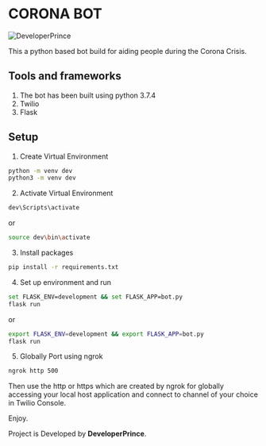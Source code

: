 # CORONA BOT

![DeveloperPrince](https://developerprince.herokuapp.com/static/assets/images/logo.png)

This a python based bot build for aiding people during the Corona Crisis.

## Tools and frameworks

1. The bot has been built using python 3.7.4
2. Twilio 
3. Flask

## Setup

1. Create Virtual Environment

```bash 
python -m venv dev 
python3 -m venv dev
```

2. Activate Virtual Environment

```bash
dev\Scripts\activate
```

or 

```bash
source dev\bin\activate 
```

3. Install  packages

```bash
pip install -r requirements.txt
```

4. Set up environment and run

```bash 
set FLASK_ENV=development && set FLASK_APP=bot.py
flask run
```
or

```bash
export FLASK_ENV=development && export FLASK_APP=bot.py
flask run
```

5. Globally Port using ngrok

```bash
ngrok http 500
```

Then use the http or https which are created by ngrok for globally accessing your local host application and connect to channel of your choice in Twilio Console. 

Enjoy. 

Project is Developed by **DeveloperPrince**.